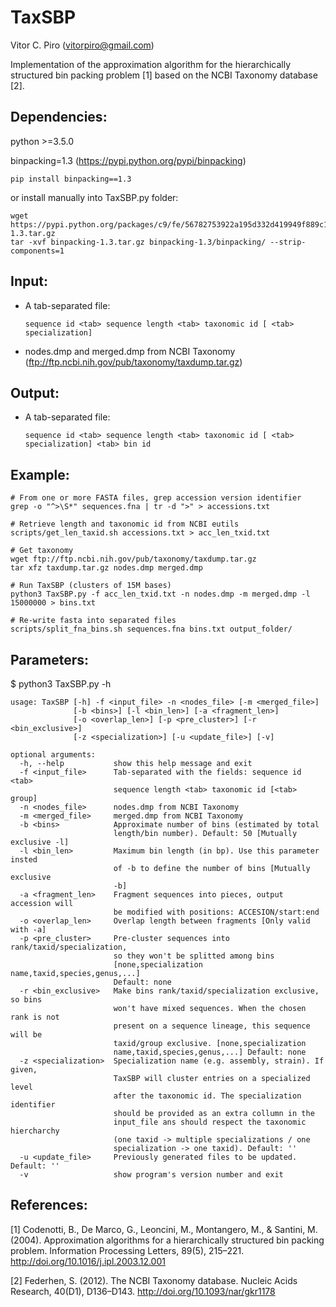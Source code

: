 # TaxSBP

Vitor C. Piro (vitorpiro@gmail.com)

Implementation of the approximation algorithm for the hierarchically structured bin packing problem [1] based on the NCBI Taxonomy database [2].

Dependencies:
-------------

python >=3.5.0

binpacking=1.3 (https://pypi.python.org/pypi/binpacking)
 
	pip install binpacking==1.3

or install manually into TaxSBP.py folder:
	
	wget https://pypi.python.org/packages/c9/fe/56782753922a195d332d419949f889c1d59cab7b1780db2351bd8b99501c/binpacking-1.3.tar.gz
	tar -xvf binpacking-1.3.tar.gz binpacking-1.3/binpacking/ --strip-components=1
	
Input: 
------
 * A tab-separated file:
	
	`sequence id <tab> sequence length <tab> taxonomic id [ <tab> specialization]`
 
 * nodes.dmp and merged.dmp from NCBI Taxonomy (ftp://ftp.ncbi.nih.gov/pub/taxonomy/taxdump.tar.gz)
	
Output:
-------
 * A tab-separated file:

 	`sequence id <tab> sequence length <tab> taxonomic id [ <tab> specialization] <tab> bin id`

Example:
--------

	# From one or more FASTA files, grep accession version identifier
	grep -o "^>\S*" sequences.fna | tr -d ">" > accessions.txt

	# Retrieve length and taxonomic id from NCBI eutils
	scripts/get_len_taxid.sh accessions.txt > acc_len_txid.txt

	# Get taxonomy
	wget ftp://ftp.ncbi.nih.gov/pub/taxonomy/taxdump.tar.gz
	tar xfz taxdump.tar.gz nodes.dmp merged.dmp

	# Run TaxSBP (clusters of 15M bases)
	python3 TaxSBP.py -f acc_len_txid.txt -n nodes.dmp -m merged.dmp -l 15000000 > bins.txt
	
	# Re-write fasta into separated files 
	scripts/split_fna_bins.sh sequences.fna bins.txt output_folder/

Parameters:
-----------

$ python3 TaxSBP.py -h

	usage: TaxSBP [-h] -f <input_file> -n <nodes_file> [-m <merged_file>]
	              [-b <bins>] [-l <bin_len>] [-a <fragment_len>]
	              [-o <overlap_len>] [-p <pre_cluster>] [-r <bin_exclusive>]
	              [-z <specialization>] [-u <update_file>] [-v]

	optional arguments:
	  -h, --help           show this help message and exit
	  -f <input_file>      Tab-separated with the fields: sequence id <tab>
	                       sequence length <tab> taxonomic id [<tab> group]
	  -n <nodes_file>      nodes.dmp from NCBI Taxonomy
	  -m <merged_file>     merged.dmp from NCBI Taxonomy
	  -b <bins>            Approximate number of bins (estimated by total
	                       length/bin number). Default: 50 [Mutually exclusive -l]
	  -l <bin_len>         Maximum bin length (in bp). Use this parameter insted
	                       of -b to define the number of bins [Mutually exclusive
	                       -b]
	  -a <fragment_len>    Fragment sequences into pieces, output accession will
	                       be modified with positions: ACCESION/start:end
	  -o <overlap_len>     Overlap length between fragments [Only valid with -a]
	  -p <pre_cluster>     Pre-cluster sequences into rank/taxid/specialization,
	                       so they won't be splitted among bins
	                       [none,specialization name,taxid,species,genus,...]
	                       Default: none
	  -r <bin_exclusive>   Make bins rank/taxid/specialization exclusive, so bins
	                       won't have mixed sequences. When the chosen rank is not
	                       present on a sequence lineage, this sequence will be
	                       taxid/group exclusive. [none,specialization
	                       name,taxid,species,genus,...] Default: none
	  -z <specialization>  Specialization name (e.g. assembly, strain). If given,
	                       TaxSBP will cluster entries on a specialized level
	                       after the taxonomic id. The specialization identifier
	                       should be provided as an extra collumn in the
	                       input_file ans should respect the taxonomic hiercharchy
	                       (one taxid -> multiple specializations / one
	                       specialization -> one taxid). Default: ''
	  -u <update_file>     Previously generated files to be updated. Default: ''
	  -v                   show program's version number and exit


References:
-----------

[1] Codenotti, B., De Marco, G., Leoncini, M., Montangero, M., & Santini, M. (2004). Approximation algorithms for a hierarchically structured bin packing problem. Information Processing Letters, 89(5), 215–221. http://doi.org/10.1016/j.ipl.2003.12.001

[2] Federhen, S. (2012). The NCBI Taxonomy database. Nucleic Acids Research, 40(D1), D136–D143. http://doi.org/10.1093/nar/gkr1178
